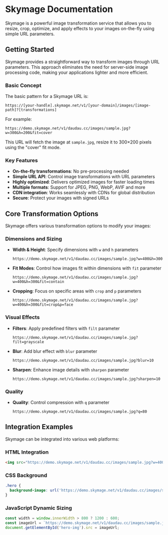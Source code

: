 # Skymage Documentation

Skymage is a powerful image transformation service that allows you to resize, crop, optimize, and apply effects to your images on-the-fly using simple URL parameters.

## Getting Started

Skymage provides a straightforward way to transform images through URL parameters. This approach eliminates the need for server-side image processing code, making your applications lighter and more efficient.

### Basic Concept

The basic pattern for a Skymage URL is:

```
https://[your-handle].skymage.net/v1/[your-domain]/images/[image-path]?[transformations]
```

For example:

```
https://demo.skymage.net/v1/daudau.cc/images/sample.jpg?w=300&h=200&fit=cover
```

This URL will fetch the image at `sample.jpg`, resize it to 300×200 pixels using the "cover" fit mode.

### Key Features

- **On-the-fly transformations**: No pre-processing needed
- **Simple URL API**: Control image transformations with URL parameters
- **Highly optimized**: Delivers optimized images for faster loading times
- **Multiple formats**: Support for JPEG, PNG, WebP, AVIF and more
- **CDN integration**: Works seamlessly with CDNs for global distribution
- **Secure**: Protect your images with signed URLs

## Core Transformation Options

Skymage offers various transformation options to modify your images:

### Dimensions and Sizing

- **Width & Height**: Specify dimensions with `w` and `h` parameters
  ```
  https://demo.skymage.net/v1/daudau.cc/images/sample.jpg?w=400&h=300
  ```

- **Fit Modes**: Control how images fit within dimensions with `fit` parameter
  ```
  https://demo.skymage.net/v1/daudau.cc/images/sample.jpg?w=400&h=300&fit=contain
  ```

- **Cropping**: Focus on specific areas with `crop` and `p` parameters
  ```
  https://demo.skymage.net/v1/daudau.cc/images/sample.jpg?w=400&h=300&fit=crop&p=face
  ```

### Visual Effects

- **Filters**: Apply predefined filters with `filt` parameter
  ```
  https://demo.skymage.net/v1/daudau.cc/images/sample.jpg?filt=grayscale
  ```

- **Blur**: Add blur effect with `blur` parameter
  ```
  https://demo.skymage.net/v1/daudau.cc/images/sample.jpg?blur=10
  ```

- **Sharpen**: Enhance image details with `sharpen` parameter
  ```
  https://demo.skymage.net/v1/daudau.cc/images/sample.jpg?sharpen=10
  ```

### Quality

- **Quality**: Control compression with `q` parameter
  ```
  https://demo.skymage.net/v1/daudau.cc/images/sample.jpg?q=80
  ```

## Integration Examples

Skymage can be integrated into various web platforms:

### HTML Integration

```html
<img src="https://demo.skymage.net/v1/daudau.cc/images/sample.jpg?w=400" alt="Sample Image">
```

### CSS Background

```css
.hero {
  background-image: url('https://demo.skymage.net/v1/daudau.cc/images/sample.jpg?w=1200&h=600&fit=cover');
}
```

### JavaScript Dynamic Sizing

```javascript
const width = window.innerWidth > 800 ? 1200 : 600;
const imageUrl = `https://demo.skymage.net/v1/daudau.cc/images/sample.jpg?w=${width}`;
document.getElementById('hero-img').src = imageUrl;
```

